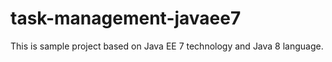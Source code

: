 # task-management-javaee7
This is sample project based on Java EE 7 technology and Java 8 language.
